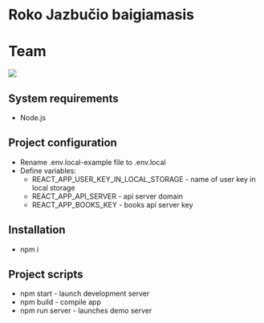 # Roko Jazbučio baigiamasis

# Team
<img src="https://en.meming.world/images/en/b/be/But_It%27s_Honest_Work.jpg"/>

## System requirements
  * Node.js

## Project configuration
  * Rename .env.local-example file to .env.local
  * Define variables:
    * REACT_APP_USER_KEY_IN_LOCAL_STORAGE - name of user key in local storage
    * REACT_APP_API_SERVER - api server domain
    * REACT_APP_BOOKS_KEY - books api server key


## Installation
  * npm i

## Project scripts
  * npm start - launch development server
  * npm build - compile app
  * npm run server - launches demo server
